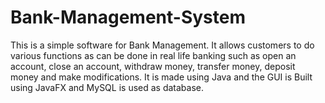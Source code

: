 # Bank-Management-System
This is a simple software for Bank Management. It allows customers to do various functions as can be done in real life banking such as open an account, close an account, withdraw money, transfer money, deposit money and make modifications. It is made using Java and the GUI is Built using JavaFX and MySQL is used as database.
